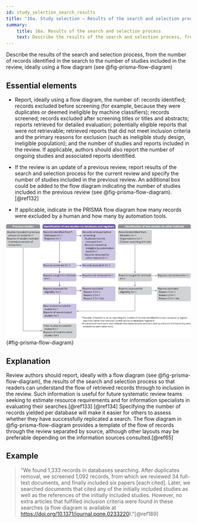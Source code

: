 ```yaml
---
id: study_selection_search_results
title: "16a. Study selection – Results of the search and selection process"
summary:
    title: 16a. Results of the search and selection process
    text: Describe the results of the search and selection process, from the number of records identified in the search to the number of studies included in the review, ideally using a flow diagram
---
```


Describe the results of the search and selection process, from the number of records identified in the search to the number of studies included in the review, ideally using a flow diagram (see @fig-prisma-flow-diagram)

## Essential elements

-   Report, ideally using a flow diagram, the number of: records
    identified; records excluded before screening (for example, because
    they were duplicates or deemed ineligible by machine classifiers);
    records screened; records excluded after screening titles or titles
    and abstracts; reports retrieved for detailed evaluation;
    potentially eligible reports that were not retrievable; retrieved
    reports that did not meet inclusion criteria and the primary reasons
    for exclusion (such as ineligible study design, ineligible
    population); and the number of studies and reports included in the
    review. If applicable, authors should also report the number of
    ongoing studies and associated reports identified.

-   If the review is an update of a previous review, report results of
    the search and selection process for the current review and specify
    the number of studies included in the previous review. An additional
    box could be added to the flow diagram indicating the number of
    studies included in the previous review (see @fig-prisma-flow-diagram).[@ref132]

-   If applicable, indicate in the PRISMA flow diagram how many records
    were excluded by a human and how many by automation tools.


![PRISMA 2020 flow diagram template for systematic reviews (adapted from flow diagrams proposed by Boers [@ref131] and Mayo-Wilson et al. [@ref65] and Stovold et al. [@ref132]). The boxes in grey should only be completed if applicable; otherwise they should be removed from the flow diagram. Note that a “report” could be a journal article, preprint, conference abstract, study register entry, clinical study report, dissertation, unpublished manuscript, government report or any other document providing relevant information.](../uploads/prisma_flow_diagram.jpg){#fig-prisma-flow-diagram}


## Explanation

Review authors should report, ideally with a flow
diagram (see @fig-prisma-flow-diagram), the results of the search
and selection process so that readers can understand the flow of
retrieved records through to inclusion in the review. Such information
is useful for future systematic review teams seeking to estimate
resource requirements and for information specialists in evaluating
their searches.[@ref133] [@ref134] Specifying the number of records
yielded per database will make it easier for others to assess whether
they have successfully replicated a search. The flow diagram in @fig-prisma-flow-diagram provides a template of the flow of records through the review separated by source, although other layouts may be
preferable depending on the information sources consulted.[@ref65]

## Example

> "We found 1,333 records in databases searching. After duplicates
removal, we screened 1,092 records, from which we reviewed 34 full-text
documents, and finally included six papers \[each cited\]. Later, we
searched documents that cited any of the initially included studies as
well as the references of the initially included studies. However, no
extra articles that fulfilled inclusion criteria were found in these
searches (a flow diagram is available at
<https://doi.org/10.1371/journal.pone.0233220>)."[@ref189]
